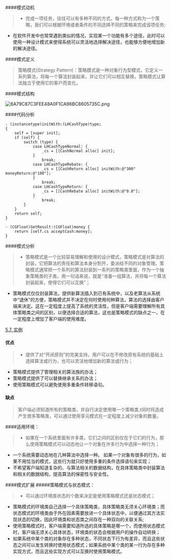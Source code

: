 ####模式动机
> - 完成一项任务，往往可以有多种不同的方式，每一种方式称为一个策略，我们可以根据环境或者条件的不同选择不同的策略来完成该项任务;
- 在软件开发中也常常遇到类似的情况，实现某一个功能有多个途径，此时可以使用一种设计模式来使得系统可以灵活地选择解决途径，也能够方便地增加新的解决途径。

####模式定义
> 策略模式(Strategy Pattern)：策略模式是一种对象行为型模式，它定义一系列算法，将每一个算法封装起来，并让它们可以相互替换。策略模式让算法独立于使用它的客户而变化。

####模式结构

![6A79C87C3FEE48A0F1CA96BC8605735C.png](http://upload-images.jianshu.io/upload_images/117999-7359dbc96344138c.png?imageMogr2/auto-orient/strip%7CimageView2/2/w/1240)


####代码分析
```
- (instancetype)initWith:(LHCashType)type;
{
    self = [super init];
    if (self) {
        switch (type) {
            case LHCashTypeNormal: {
                _cs = [[CashNormal alloc] init];
            }
                break;
            case LHCashTypeRebate: {
                _cs = [[CashReturn alloc] initWith:@"300" moneyReturn:@"100"];
            }
                break;
            case LHCashTypeReturn: {
                _cs = [[CashRebate alloc] initWith:@"0.8"];
            }
                break;
        }
    }
    return self;
}

- (CGFloat)GetResult:(CGFloat)money {
    return [self.cs acceptCash:money];
}
```
####模式分析
> - 策略模式是一个比较容易理解和使用的设计模式，策略模式是对算法的封装，它把算法的责任和算法本身分割开，委派给不同的对象管理。策略模式通常把一个系列的算法封装到一系列的策略类里面，作为一个抽象策略类的子类。用一句话来说，就是“准备一组算法，并将每一个算法封装起来，使得它们可以互换”；
- 策略模式仅仅封装算法，提供新算法插入到已有系统中，以及老算法从系统中“退休”的方便，策略模式并不决定在何时使用何种算法，算法的选择由客户端来决定。这在一定程度上提高了系统的灵活性，但是客户端需要理解所有具体策略类之间的区别，以便选择合适的算法，这也是策略模式的缺点之一，在一定程度上增加了客户端的使用难度。

[5.7. 实例](http://design-patterns.readthedocs.io/zh_CN/latest/behavioral_patterns/strategy.html#id23)

#### 优点
> - 提供了对“开闭原则”的完美支持，用户可以在不修改原有系统的基础上选择算法或行为，也可以灵活地增加新的算法或行为；
- 策略模式提供了管理相关的算法族的办法；
- 策略模式提供了可以替换继承关系的办法；
- 使用策略模式可以避免使用多重条件转移语句。

#### 缺点
> 客户端必须知道所有的策略类，并自行决定使用哪一个策略类,t同时将造成产生很多策略类，可以通过使用享元模式在一定程度上减少对象的数量。

####适用环境：
> - 如果在一个系统里面有许多类，它们之间的区别仅在于它们的行为，那么使用策略模式可以动态地让一个对象在许多行为中选择一种行为；
- 一个系统需要动态地在几种算法中选择一种。
如果一个对象有很多的行为，如果不用恰当的模式，这些行为就只好使用多重的条件选择语句来实现；
- 不希望客户端知道复杂的、与算法相关的数据结构，在具体策略类中封装算法和相关的数据结构，提高算法的保密性与安全性。

####模式扩展
#####策略模式与状态模式：
> - 可以通过环境类状态的个数来决定是使用策略模式还是状态模式；
- 策略模式的环境类自己选择一个具体策略类，具体策略类无须关心环境类；而状态模式的环境类由于外在因素需要放进一个具体状态中，以便通过其方法实现状态的切换，因此环境类和状态类之间存在一种双向的关联关系;
- 使用策略模式时，客户端需要知道所选的具体策略是哪一个，而使用状态模式时，客户端无须关心具体状态，环境类的状态会根据用户的操作自动转换；
- 如果系统中某个类的对象存在多种状态，不同状态下行为有差异，而且这些状态之间可以发生转换时使用状态模式；如果系统中某个类的某一行为存在多种实现方式，而且这些实现方式可以互换时使用策略模式。